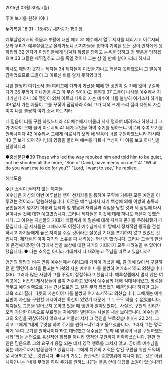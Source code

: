 2015년 03월 30일 (월)

주여 보기를 원하나이다 



누가복음 18:31 - 18:43 / 새찬송가 150 장


예루살렘에서의 죽음과 부활에 대한 예고
31 예수께서 열두 제자를 데리시고 이르시되 보라 우리가 예루살렘으로 올라가노니 선지자들을 통하여 기록된 모든 것이 인자에게 응하리라 32 인자가 이방인들에게 넘겨져 희롱을 당하고 능욕을 당하고 침 뱉음을 당하겠으며 33 그들은 채찍질하고 그를 죽일 것이나 그는 삼 일 만에 살아나리라 하시되

하나도 깨닫지 못하는 제자들
34 제자들이 이것을 하나도 깨닫지 못하였으니 그 말씀이 감취었으므로 그들이 그 이르신 바를 알지 못하였더라 

나를 불쌍히 여기소서
35 여리고에 가까이 가셨을 때에 한 맹인이 길 가에 앉아 구걸하다가 36 무리가 지나감을 듣고 이 무슨 일이냐고 물은대 37 그들이 나사렛 예수께서 지나가신다 하니 38 맹인이 외쳐 이르되 다윗의 자손 예수여 나를 불쌍히 여기소서 하거늘 39 앞서 가는 자들이 그를 꾸짖어 잠잠하라 하되 그가 더욱 크게 소리 질러 다윗의 자손이여 나를 불쌍히 여기 소서 하는지라 

네 믿음이 너를 구원 하였느니라
40 예수께서 머물러 서서 명하여 데려오라 하셨더니 그가 가까이 오매 물어 이르시되 41 네게 무엇을 하여 주기를 원하느냐 이르되 주여 보기를 원하나이다 42 예수께서 그에게 이르시되 보라 네 믿음이 너를 구원하였느니라 하시매 43 곧 보게 되어 하나님께 영광을 돌리며 예수를 따르니 백성이 다 이를 보고 하나님을 찬양하니라 


●중심문단●39 Those who led the way rebuked him and told him to be quiet, but he shouted all the more, "Son of David, have mercy on me!" 41 "What do you want me to do for you?" "Lord, I want to see," he replied.

해석도움





수난 소식이 들리지 않는 제자들  
예수님은 자신의 이번 예루살렘 행이 선지자들을 통하여 구약에 기록된 모든 예언을 이루려는 것이라고 말씀하셨습니다. 이것은 예수님께서 자기 백성에 의해 이방의 총독과 군인들에게 넘겨져 희롱과 능욕과 침 뱉음과 채찍질과 죽임을 당할 것과 제 삼일에 다시 살아나실 것에 대한 예고였습니다. 그러나 제자들은 이것에 대해 하나도 깨닫지 못했습니다. 그 이유는 자신들의 기대가 깨질까봐 이 말씀에 대해 자세히 묻기를 두려워했기 때문입니다. 곧 제자들은 그때까지도 여전히 예수님께서 이 땅에서 정치적인 왕국을 건설하시고 자기들에게 높은 자리를 주실 것이라는 잘못된 기대를 포기하지 않고 있었던 것입니다. 제자들은 이미 자기의 소유를 다 내려놓는 헌신은 했습니다. 그러나 그들의 헌신이 온전해지려면 이 땅에서 받을 보상에 대한 자기의 기대까지 모두 내려놓을 수 있어야 했습니다. 
● 나는 소유뿐 아니라 기대까지 다 내려놓고 주님을 따르고 있습니까?   

맹인의 열망과 바른 믿음
예수님께서 여리고에 가까이 가셨을 때, 길 가에 앉아서 구걸하던 한 맹인이 소식을 듣고는 ‘다윗의 자손 예수여 나를 불쌍히 여기소서’하고 외쳤습니다(38). 그러자 많은 사람이 그를 꾸짖어 잠잠하라고 했습니다. 예루살렘에서 멀지 않은 여리고에는 비번인 제사장들이 많이 거주하고 있어서 예수님께 대해 적대적이었고, 명절을 앞두고 예루살렘으로 가는 간선도로인 그 길은 무척 복잡했기 때문입니다  하지만 그는 더욱 소리 질러 ‘다윗의 자손이여 나를 불쌍히 여기소서’하고 외쳤습니다. 그에게는 예수님만이 자신을 구원할 메시야라는 확신이 있었기 때문에 그 누구도 막을 수 없었습니다. 제자들도 그분을 알아보지 못하고 있을 때 맹인이 알아보았다는 사실은, 구원의 진리가 오직 가난한 마음으로 부르짖는 자에게만 열린다는 사실을 새삼 보여줍니다. 예수님은 그의 외침을 귀찮아하지 않으시고 머물러 서서 그 맹인을 부르셨습니다(시 22:24). 그리고 그에게 “네게 무엇을 하여 주기를 원하느냐?”라고 물으셨습니다. 그러자 그는 명료하게 ‘주여 보기를 원하나이다’라고 대답했고 예수님은 “보라 네 믿음이 너를 구원하였느니라”라는 선언으로 육신적인 회복뿐 아니라 영적인 구원까지 허락하셨습니다. 한편 맹인은 믿음으로 그의 요구가 응답 되는 데서 영적 행로를 그치지 않고, 곧바로 예수님을 좇는 제자로까지 발돋움하고 있습니다. 그에게 치유의 기적은 참된 구원을 위한 도약대로 사용되고 있는 것입니다. 
● 나의 기도는 습관적인 종교행위에 지나지 않는 것은 아닙니까? 나는 “네게 무엇을 하여 주기를 원하느냐?”는 물음 앞에 대답할 소원이 있습니까?